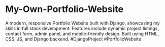 # My-Own-Portfolio-Website
A modern, responsive Portfolio Website built with Django, showcasing my skills in full stack development. Features include dynamic project listings, contact form, admin panel, and mobile-friendly design. Built using HTML, CSS, JS, and Django backend. #DjangoProject #PortfolioWebsite
